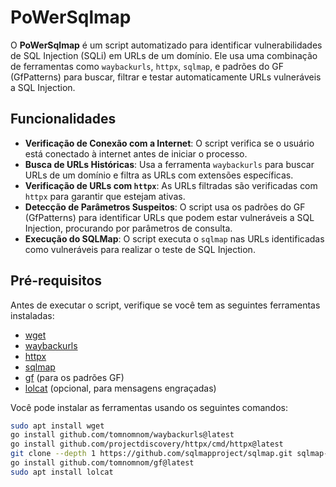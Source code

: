 # PoWerSqlmap

O **PoWerSqlmap** é um script automatizado para identificar vulnerabilidades de SQL Injection (SQLi) em URLs de um domínio. Ele usa uma combinação de ferramentas como `waybackurls`, `httpx`, `sqlmap`, e padrões do GF (GfPatterns) para buscar, filtrar e testar automaticamente URLs vulneráveis a SQL Injection.

## Funcionalidades

- **Verificação de Conexão com a Internet**: O script verifica se o usuário está conectado à internet antes de iniciar o processo.
- **Busca de URLs Históricas**: Usa a ferramenta `waybackurls` para buscar URLs de um domínio e filtra as URLs com extensões específicas.
- **Verificação de URLs com `httpx`**: As URLs filtradas são verificadas com `httpx` para garantir que estejam ativas.
- **Detecção de Parâmetros Suspeitos**: O script usa os padrões do GF (GfPatterns) para identificar URLs que podem estar vulneráveis a SQL Injection, procurando por parâmetros de consulta.
- **Execução do SQLMap**: O script executa o `sqlmap` nas URLs identificadas como vulneráveis para realizar o teste de SQL Injection.

## Pré-requisitos

Antes de executar o script, verifique se você tem as seguintes ferramentas instaladas:

- [wget](https://www.gnu.org/software/wget/)
- [waybackurls](https://github.com/tomnomnom/waybackurls)
- [httpx](https://github.com/projectdiscovery/httpx)
- [sqlmap](https://github.com/sqlmapproject/sqlmap)
- [gf](https://github.com/tomnomnom/gf) (para os padrões GF)
- [lolcat](https://github.com/matrix1001/lolcat) (opcional, para mensagens engraçadas)

Você pode instalar as ferramentas usando os seguintes comandos:

```bash
sudo apt install wget
go install github.com/tomnomnom/waybackurls@latest
go install github.com/projectdiscovery/httpx/cmd/httpx@latest
git clone --depth 1 https://github.com/sqlmapproject/sqlmap.git sqlmap-dev
go install github.com/tomnomnom/gf@latest
sudo apt install lolcat
